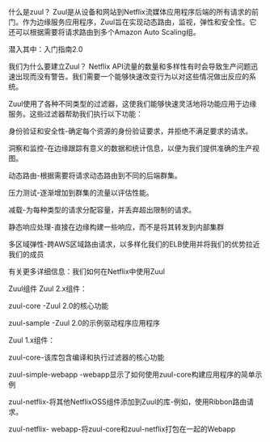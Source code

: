什么是zuul？
Zuul是从设备和网站到Netflix流媒体应用程序后端的所有请求的前门。作为边缘服务应用程序，Zuul旨在实现动态路由，监视，弹性和安全性。它还可以根据需要将请求路由到多个Amazon Auto Scaling组。

潜入其中：入门指南2.0

我们为什么要建立Zuul？
Netflix API流量的数量和多样性有时会导致生产问题迅速出现而没有警告。我们需要一个能够快速改变行为以对这些情况做出反应的系统。

Zuul使用了各种不同类型的过滤器，这使我们能够快速灵活地将功能应用于边缘服务。这些过滤器帮助我们执行以下功能：

身份验证和安全性-确定每个资源的身份验证要求，并拒绝不满足要求的请求。

洞察和监控-在边缘跟踪有意义的数据和统计信息，以便为我们提供准确的生产视图。

动态路由-根据需要将请求动态路由到不同的后端群集。

压力测试-逐渐增加到群集的流量以评估性能。

减载-为每种类型的请求分配容量，并丢弃超出限制的请求。

静态响应处理-直接在边缘构建一些响应，而不是将其转发到内部集群

多区域弹性-跨AWS区域路由请求，以多样化我们的ELB使用并将我们的优势拉近我们的成员

有关更多详细信息：我们如何在Netflix中使用Zuul

Zuul组件
Zuul 2.x组件：

zuul-core -Zuul 2.0的核心功能

zuul-sample -Zuul 2.0的示例驱动程序应用程序

Zuul 1.x组件：

zuul-core-该库包含编译和执行过滤器的核心功能

zuul-simple-webapp -webapp显示了如何使用zuul-core构建应用程序的简单示例

zuul-netflix-将其他NetflixOSS组件添加到Zuul的库-例如，使用Ribbon路由请求。

zuul-netflix- webapp-将zuul-core和zuul-netflix打包在一起的Webapp